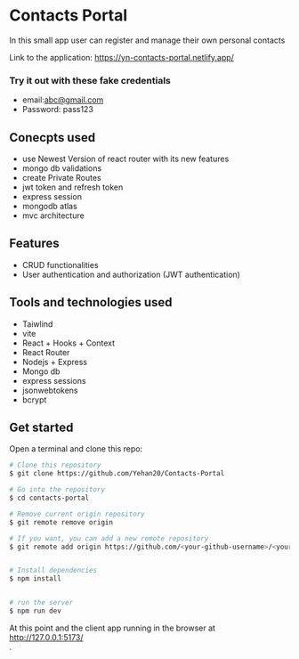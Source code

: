 # Contacts Portal

In this small app user can register and manage their own personal contacts


Link to the application: https://yn-contacts-portal.netlify.app/

### Try it out with these fake credentials

- email:abc@gmail.com
- Password: pass123

## Conecpts used

- use Newest Version of react router with its new features
- mongo db validations
- create Private Routes
- jwt token and refresh token
- express session
- mongodb atlas
- mvc architecture

## Features

- CRUD functionalities
- User authentication and authorization (JWT authentication)


## Tools and technologies used

- Taiwlind
- vite
- React + Hooks + Context
- React Router
- Nodejs + Express
- Mongo db
- express sessions
- jsonwebtokens
- bcrypt

## Get started

Open a terminal and clone this repo:

```bash
# Clone this repository
$ git clone https://github.com/Yehan20/Contacts-Portal

# Go into the repository
$ cd contacts-portal

# Remove current origin repository
$ git remote remove origin

# If you want, you can add a new remote repository
$ git remote add origin https://github.com/<your-github-username>/<your-repo-name>.git


# Install dependencies
$ npm install


# run the server
$ npm run dev
```


At this point and the client app running in the browser at http://127.0.0.1:5173/<br />.


